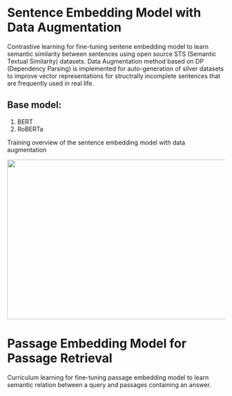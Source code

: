 # Sentence Embedding Model with Data Augmentation 
Contrastive learning for fine-tuning sentene embedding model to learn semantic similarity between sentences using open source STS (Semantic Textual Similarity) datasets.
Data Augmentation method based on DP (Dependency Parsing) is implemented for auto-generation of silver datasets to improve vector representations for structrally incomplete sentences that are frequently used in real life.


## Base model: 
  1. BERT 
  2. RoBERTa

Training overview of the sentence embedding model with data augmentation


<img src="https://user-images.githubusercontent.com/73643391/214560101-87ef8f2c-30f1-40a5-b624-18c2cf482ab1.PNG"  width="700" height="370">



# Passage Embedding Model for Passage Retrieval
Curriculum learning for fine-tuning passage embedding model to learn semantic relation between a query and passages containing an answer. 
